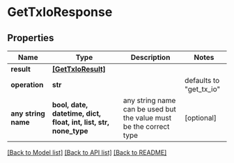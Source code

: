 # GetTxIoResponse


## Properties
Name | Type | Description | Notes
------------ | ------------- | ------------- | -------------
**result** | [**[GetTxIoResult]**](GetTxIoResult.md) |  | 
**operation** | **str** |  | defaults to "get_tx_io"
**any string name** | **bool, date, datetime, dict, float, int, list, str, none_type** | any string name can be used but the value must be the correct type | [optional]

[[Back to Model list]](../README.md#documentation-for-models) [[Back to API list]](../README.md#documentation-for-api-endpoints) [[Back to README]](../README.md)


